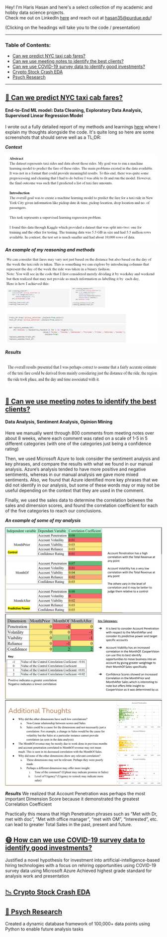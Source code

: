 Hey! I'm Haris Hasan and here's a select collection of my academic and hobby data science projects.
<br> Check me out on LinkedIn [here](http://www.linkedin.com/in/harishasan001) and reach out at hasan35@purdue.edu!

(Clicking on the headings will take you to the code / presentation)

______

### Table of Contents:
- [Can we predict NYC taxi cab fares?](https://github.com/harishasan001/data-sci-portfolio#-can-we-predict-nyc-taxi-cab-fares)
- [Can we use meeting notes to identify the best clients?](https://github.com/harishasan001/data-sci-portfolio#-can-we-use-unstructured-meeting-notes-to-identify-the-best-potential-clients) 
- [Can we use COVID-19 survey data to identify good investments?](https://github.com/harishasan001/data-sci-portfolio#-how-can-we-use-covid-19-survey-data-to-identify-good-investments)
- [Crypto Stock Crash EDA](https://github.com/harishasan001/data-sci-portfolio#-crypto-stock-crash-eda)
- [Psych Research](https://github.com/harishasan001/data-sci-portfolio#-psych-research) 

______


## [🚕 Can we predict NYC taxi cab fares?](https://github.com/harishasan001/data-sci-portfolio/blob/main/NYC%20Taxi%20Fare%20Prediction.ipynb)
#### End-to-End ML model: Data Cleaning, Exploratory Data Analysis, Supervised Linear Regression Model
I wrote out a fully detailed report of my methods and learnings [here](https://github.com/harishasan001/data-sci-portfolio/blob/main/NYC%20Taxi%20Fare%20Prediction%20Report%20%2B%20Explanation.pdf) where I explain my thoughts alongside the code. It's quite long so here are some screenshots that should serve well as a TL;DR:

***Context***
<p><img src="NYC Taxi Fare Report intro.PNG" width="487.2" height="280.8"></p>  

***An example of my reasoning and methods***
<p><img src="NYC Taxi Fare exploring.PNG" width="487.2" height="280.8"></p>

***Results***
<p><img src="NYC Taxi Fare outcome.PNG" width=""600 height="90"></p>


## [📔 Can we use meeting notes to identify the best clients?](https://github.com/harishasan001/data-sci-portfolio/blob/main/Meeting%20Notes%20Project%20_%20Haris%20Hasan.pdf) 
#### Data Analysis, Sentiment Analysis, Opinion Mining

Here we manually went through 800 comments from meeting notes over about 8 weeks, where each comment was
rated on a scale of 1-5 in 5 different categories (with one of the categories just being a confidence
rating)

Then, we used Microsoft Azure to look consider the sentiment analysis and key phrases, and compare the results with what we found in our manual analysis.
Azure’s analysis tended to have more positive and negative sentiments, whereas in our manual analysis we gave more mixed sentiments. Also, we found that Azure identified more key phrases that we did not identify in our analysis, but some of these words may or may not be useful depending on the context that they are used in the comment.

Finally, we used the sales data to determine the correlation between the sales and dimension scores, and found the correlation coefficient for each of the five categories to reach our conclusions.

***An example of some of my analysis***
<p>
  <img src="Meeting Notes Project 1.PNG"><img src="Meeting Notes Project 2.PNG"><img src="Meeting Notes 3.PNG">
</p>


***Results***
We realized that Account Penetration was perhaps the most important Dimension Score because it demonstrated the greatest Correlation Coefficient

Practically this means that High Penetration phrases such as “Met with Dr, met with doc”, “Met with office manager”, “met with OM”, “Interested”, etc. can lead to greater Total Sales in the past, present and future.

## [😷 How can we use COVID-19 survey data to identify good investments?](https://github.com/harishasan001/data-sci-portfolio/blob/main/COVID-19%20Data%20Investment%20Project%20_%20Haris%20Hasan.pdf)
Justified a novel hypothesis for investment into artificial-intelligence-based hiring technologies with a focus on rehiring opportunities using COVID-19 survey data using Microsoft Azure 
Achieved highest grade standard for analysis work and presentation

## [📉 Crypto Stock Crash EDA](https://github.com/harishasan001/data-sci-portfolio/blob/main/Crypto%20Stock%20Crash%20Exploratory%20Data%20Analysis.ipynb) 


## [🧠 Psych Research](https://github.com/harishasan001/data-sci-portfolio/blob/main/Psych%20Research%20.ipynb) 

Created a dynamic database framework of 100,000+ data points using Python to enable future analysis tasks
